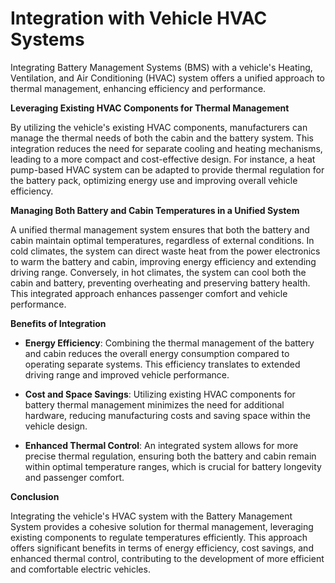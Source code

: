 # Integration with Vehicle HVAC Systems

Integrating Battery Management Systems (BMS) with a vehicle's Heating, Ventilation, and Air Conditioning (HVAC) system offers a unified approach to thermal management, enhancing efficiency and performance.

**Leveraging Existing HVAC Components for Thermal Management**

By utilizing the vehicle's existing HVAC components, manufacturers can manage the thermal needs of both the cabin and the battery system. This integration reduces the need for separate cooling and heating mechanisms, leading to a more compact and cost-effective design. For instance, a heat pump-based HVAC system can be adapted to provide thermal regulation for the battery pack, optimizing energy use and improving overall vehicle efficiency. 

**Managing Both Battery and Cabin Temperatures in a Unified System**

A unified thermal management system ensures that both the battery and cabin maintain optimal temperatures, regardless of external conditions. In cold climates, the system can direct waste heat from the power electronics to warm the battery and cabin, improving energy efficiency and extending driving range. Conversely, in hot climates, the system can cool both the cabin and battery, preventing overheating and preserving battery health. This integrated approach enhances passenger comfort and vehicle performance. 

**Benefits of Integration**

- **Energy Efficiency**: Combining the thermal management of the battery and cabin reduces the overall energy consumption compared to operating separate systems. This efficiency translates to extended driving range and improved vehicle performance. 

- **Cost and Space Savings**: Utilizing existing HVAC components for battery thermal management minimizes the need for additional hardware, reducing manufacturing costs and saving space within the vehicle design. 

- **Enhanced Thermal Control**: An integrated system allows for more precise thermal regulation, ensuring both the battery and cabin remain within optimal temperature ranges, which is crucial for battery longevity and passenger comfort. 

**Conclusion**

Integrating the vehicle's HVAC system with the Battery Management System provides a cohesive solution for thermal management, leveraging existing components to regulate temperatures efficiently. This approach offers significant benefits in terms of energy efficiency, cost savings, and enhanced thermal control, contributing to the development of more efficient and comfortable electric vehicles. 